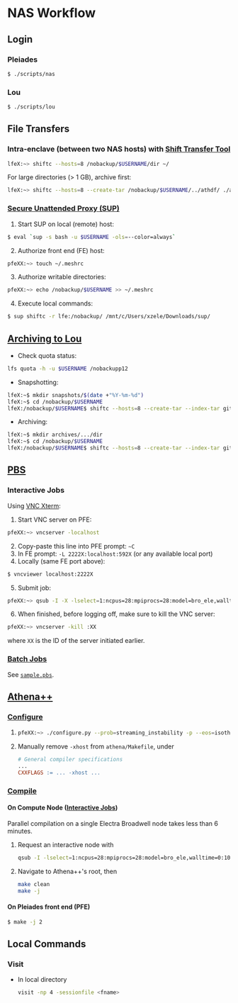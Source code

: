 # NAS Workflow
## Login
### Pleiades
```bash
$ ./scripts/nas
```
### Lou
```bash
$ ./scripts/lou
```

## File Transfers
### Intra-enclave (between two NAS hosts) with [Shift Transfer Tool](https://www.nas.nasa.gov/hecc/support/kb/shift-transfer-tool-overview_300.html)
```bash
lfeX:~> shiftc --hosts=8 /nobackup/$USERNAME/dir ~/
```
For large directories (> 1 GB), archive first:
```bash
lfeX:~> shiftc --hosts=8 --create-tar /nobackup/$USERNAME/../athdf/ ./athdf.tar
```


### [Secure Unattended Proxy (SUP)](https://www.nas.nasa.gov/hecc/support/kb/entry/145)
1. Start SUP on local (remote) host:
```bash
$ eval `sup -s bash -u $USERNAME -ols=--color=always`
```
2. Authorize front end (FE) host:
```bash
pfeXX:~> touch ~/.meshrc
```
3. Authorize writable directories:
```bash
pfeXX:~> echo /nobackup/$USERNAME >> ~/.meshrc
```
4. Execute local commands:
```bash
$ sup shiftc -r lfe:/nobackup/ /mnt/c/Users/xzele/Downloads/sup/
```


## [Archiving to Lou](https://www.nas.nasa.gov/hecc/support/kb/using-shift-for-transfers-and-tar-operations-between-two-nas-hosts_513.html)
- Check quota status:
```bash
lfs quota -h -u $USERNAME /nobackupp12
```
- Snapshotting:
```bash
lfeX:~$ mkdir snapshots/$(date +"%Y-%m-%d")
lfeX:~$ cd /nobackup/$USERNAME
lfeX:/nobackup/$USERNAME$ shiftc --hosts=8 --create-tar --index-tar github lfe:~/snapshots/$(date +"%Y-%m-%d")/github.tar
```
- Archiving:
```bash
lfeX:~$ mkdir archives/.../dir
lfeX:~$ cd /nobackup/$USERNAME
lfeX:/nobackup/$USERNAME$ shiftc --hosts=8 --create-tar --index-tar github/.../dir lfe:~/archives/.../dir/dir.$(date +"%Y-%m-%d").tar
```


## [PBS](https://www.nas.nasa.gov/hecc/support/kb/running-jobs-with-pbs-121/)
### Interactive Jobs
Using [VNC Xterm](https://www.nas.nasa.gov/hecc/support/kb/vnc-a-faster-alternative-to-x11_257.html): 
1. Start VNC server on PFE:
```bash
pfeXX:~> vncserver -localhost
```
2. Copy-paste this line into PFE prompt: `~C`
3. In FE prompt: `-L 2222X:localhost:592X` (or any available local port)
4. Locally (same FE port above): 
```bash
$ vncviewer localhost:2222X
``` 
5. Submit job:
```bash
pfeXX:~> qsub -I -X -lselect=1:ncpus=28:mpiprocs=28:model=bro_ele,walltime=1:00:00 -q devel
```
6. When finished, before logging off, make sure to kill the VNC server:
```bash
pfeXX:~> vncserver -kill :XX
```
where `XX` is the ID of the server initiated earlier.

### [Batch Jobs](https://www.nas.nasa.gov/hecc/support/kb/sample-pbs-script-for-pleiades_190.html)
See [`sample.pbs`](/nas/sample.pbs).


## [Athena++](https://github.com/PrincetonUniversity/athena/wiki)
### [Configure](https://github.com/PrincetonUniversity/athena/wiki/Configuring)
1. ```bash
   pfeXX:~> ./configure.py --prob=streaming_instability -p --eos=isothermal --nghost=3 -mpi -hdf5 -h5double --cxx=icpc --mpiccmd="icpc -lmpi -lmpi++" --cflag="-xCORE-AVX512"
   ```
2. Manually remove `-xhost` from `athena/Makefile`, under
   ```Makefile
   # General compiler specifications
   ...
   CXXFLAGS := ... -xhost ...
   ```


### [Compile](https://github.com/PrincetonUniversity/athena/wiki/Compiling)
#### On Compute Node ([Interactive Jobs](#interactive-jobs))
Parallel compilation on a single Electra Broadwell node takes less than 6 minutes.
1. Request an interactive node with
   ```bash
   qsub -I -lselect=1:ncpus=28:mpiprocs=28:model=bro_ele,walltime=0:10:00 -q devel
   ```
2. Navigate to Athena++'s root, then
   ```bash
   make clean
   make -j
   ```

#### On Pleiades front end (PFE)
```bash
$ make -j 2
```

## Local Commands
### Visit
- In local directory
  ```bash
  visit -np 4 -sessionfile <fname>
  ```

